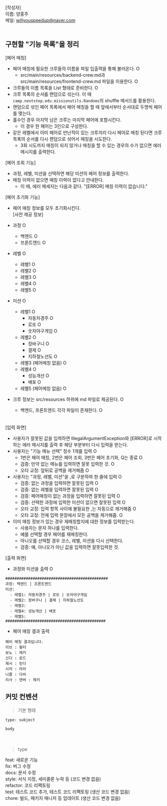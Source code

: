 [작성자]　   
이름: 양홍주   
메일: willyouspeedup@naver.com　   
　   

## 구현할 "기능 목록"을 정리

[페어 매칭]
- 페어 매칭에 필요한 크루들의 이름을 파일 입출력을 통해 불러온다. O
  - src/main/resources/backend-crew.md과 src/main/resources/frontend-crew.md 파일을 이용한다. O
- 크루들의 이름 목록을 List<String> 형태로 준비한다. O 
- 크루 목록의 순서를 랜덤으로 섞는다. 이 때 `camp.nextstep.edu.missionutils.Randoms`의 shuffle 메서드를 활용한다.
- 랜덤으로 섞인 페어 목록에서 페어 매칭을 할 때 앞에서부터 순서대로 두명씩 페어를 맺는다.
- 홀수인 경우 마지막 남은 크루는 마지막 페어에 포함시킨다.
    - 이 경우 한 페어는 3인으로 구성한다.
- 같은 레벨에서 이미 페어로 만난적이 있는 크루끼리 다시 페어로 매칭 된다면 크루 목록의 순서를 다시 랜덤으로 섞어서 매칭을 시도한다.
    - 3회 시도까지 매칭이 되지 않거나 매칭을 할 수 있는 경우의 수가 없으면 에러 메시지를 출력한다.

   
[페어 조회 기능]
- 과정, 레벨, 미션을 선택하면 해당 미션의 페어 정보를 출력한다.
- 매칭 이력이 없으면 매칭 이력이 없다고 안내한다.
  - 이 때, 에러 메세지는 다음과 같다. "[ERROR] 매칭 이력이 없습니다."

   
[페어 초기화 기능]
- 페어 매칭 정보를 모두 초기화시킨다.
　　       
[사전 제공 정보]
- 과정 O
  - 백엔드 O
  - 프론트엔드 O
- 레벨 O
  - 레벨1 O 
  - 레벨2 O
  - 레벨3 O
  - 레벨4 O
  - 레벨5 O
- 미션 O
  - 레벨1 O
    - 자동차경주 O
    - 로또 O
    - 숫자야구게임 O
  - 레벨2 O
    - 장바구니 O
    - 결제 O
    - 지하철노선도 O
  - 레벨3 (페어메칭 없음) O
  - 레벨4 O
    - 성능개선 O
    - 배포 O
  - 레벨5 (페어메칭 없음) O

- 크루 정보는 src/resources 하위에 md 파일로 제공된다. O
  - 백엔드, 프론트엔드 각각 파일이 존재한다. O

　  
[입력 화면]
- 사용자가 잘못된 값을 입력하면 IllegalArgumentException와 [ERROR]로 시작하는 에러 메시지를 출력 후 해당 부분부터 다시 입력을 받는다.
- 사용자는 "기능 메뉴 선택" 정수 1개를 입력  O
  - 1번은 페어 매칭, 2번은 페어 조회, 3번은 페어 초기화, Q는 종료  O
  - 검증: 만약 없는 메뉴를 입력하면 잘못 입력한 것.  O
  - 오타 교정: 앞뒤로 공백을 제거해줌  O
- 사용자는 "과정, 레벨, 미션"을 ,로 구분하여 한 줄에 입력 O
  - 검증: 없는 과정을 입력하면 잘못된 입력 O
  - 검증: 없는 레벨을 입력하면 잘못된 입력 O
  - 검증: 페어매칭이 없는 과정을 입력하면 잘못된 입력 O
  - 검증: 선택한 과정에 입력한 미션이 없으면 잘못된 입력 O
  - 오타 교정: 입력 항목 사이에 불필요한 ,는 자동으로 제거해줌 O
  - 오타 교정: 전체 입력 문장에서 모든 공백을 제거해줌. O
- 이미 매칭 정보가 있는 경우 재매칭할지에 대한 정보를 입력받는다.
  - 사용자는 문자 하나를 입력한다.
  - 예를 선택할 경우 페어를 재매칭한다.
  - 아니오를 선택할 경우 코스, 레벨, 미션을 다시 선택한다.
  - 검증: 예, 아니오가 아닌 값을 입력하면 잘못입력한 것.

[출력 화면]
- 과정와 미션을 출력 O
```
#############################################
과정: 백엔드 | 프론트엔드
미션:
  - 레벨1: 자동차경주 | 로또 | 숫자야구게임
  - 레벨2: 장바구니 | 결제 | 지하철노선도
  - 레벨3: 
  - 레벨4: 성능개선 | 배포
  - 레벨5: 
############################################
```
- 페어 매칭 결과 출력
```
페어 매칭 결과입니다.
이브 : 윌터
보노 : 제키
신디 : 로드
제시 : 린다
시저 : 라라
니콜 : 다비
리사 : 덴버 : 제키
```


## 커밋 컨벤션

> 기본 형태
~~~
type: subject

body
~~~
　   
> type

feat: 새로운 기능　   
fix: 버그 수정　   
docs: 문서 수정　   
style: 서식 지정, 세미콜론 누락 등 (코드 변경 없음)　   
refactor: 코드 리팩토링　   
test: 테스트 코드 추가, 테스트 코드 리팩토링 (생산 코드 변경 없음)　   
chore: 빌드, 패키지 매니저 등 업데이트  (생산 코드 변경 없음)　   
　   
